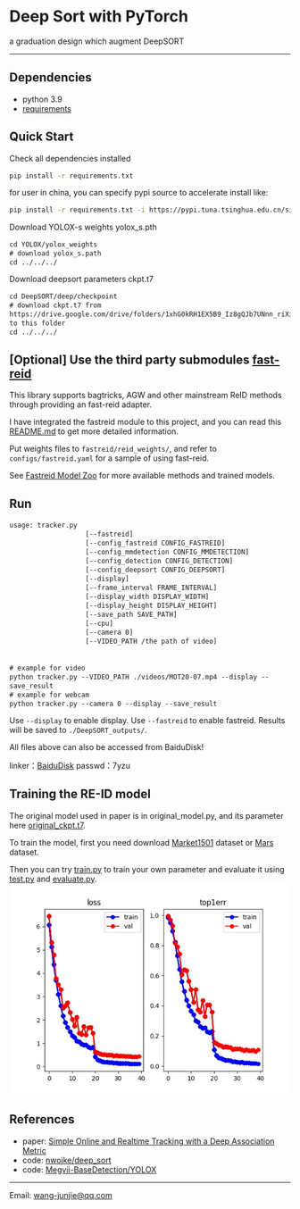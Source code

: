 # Deep Sort with PyTorch

a graduation design which augment DeepSORT

---



## Dependencies

- python 3.9
- [requirements](requirements.txt)

## Quick Start

Check all dependencies installed

```bash
pip install -r requirements.txt
```

for user in china, you can specify pypi source to accelerate install like:

```bash
pip install -r requirements.txt -i https://pypi.tuna.tsinghua.edu.cn/simple
```

Download YOLOX-s weights yolox_s.pth

```
cd YOLOX/yolox_weights
# download yolox_s.path
cd ../../../
```

Download deepsort parameters ckpt.t7

```
cd DeepSORT/deep/checkpoint
# download ckpt.t7 from
https://drive.google.com/drive/folders/1xhG0kRH1EX5B9_Iz8gQJb7UNnn_riXi6 to this folder
cd ../../../
```

## [Optional] Use the third party submodules [fast-reid](https://github.com/JDAI-CV/fast-reid)

This library supports bagtricks, AGW and other mainstream ReID methods through providing an fast-reid adapter.

I have integrated the fastreid module to this project,
and you can read this [README.md](./fastreid/README.md) to get more detailed information.

Put weights files to `fastreid/reid_weights/`,
and refer to `configs/fastreid.yaml` for a sample of using fast-reid.

See [Fastreid Model Zoo](./fastreid/MODEL_ZOO.md) for more available methods and trained models.

## Run

```
usage: tracker.py 
                   [--fastreid]
                   [--config_fastreid CONFIG_FASTREID]
                   [--config_mmdetection CONFIG_MMDETECTION]
                   [--config_detection CONFIG_DETECTION]
                   [--config_deepsort CONFIG_DEEPSORT] 
                   [--display]
                   [--frame_interval FRAME_INTERVAL]
                   [--display_width DISPLAY_WIDTH]
                   [--display_height DISPLAY_HEIGHT] 
                   [--save_path SAVE_PATH]
                   [--cpu]
                   [--camera 0]
                   [--VIDEO_PATH /the path of video]       


# example for video
python tracker.py --VIDEO_PATH ./videos/MOT20-07.mp4 --display --save_result
# example for webcam
python tracker.py --camera 0 --display --save_result

```

Use `--display` to enable display.
Use `--fastreid` to enable fastreid.
Results will be saved to `./DeepSORT_outputs/`.

All files above can also be accessed from BaiduDisk!
 
linker：[BaiduDisk](https://pan.baidu.com/s/1wILNYJLxxZXEh0jSYt2_EQ)
passwd：7yzu

## Training the RE-ID model

The original model used in paper is in original_model.py, and its parameter here [original_ckpt.t7](https://drive.google.com/drive/folders/1xhG0kRH1EX5B9_Iz8gQJb7UNnn_riXi6).

To train the model, first you need download [Market1501](http://www.liangzheng.com.cn/Project/project_reid.html) dataset or [Mars](http://www.liangzheng.com.cn/Project/project_mars.html) dataset.

Then you can try [train.py](DeepSORT/deep/train.py) to train your own parameter and evaluate it using [test.py](DeepSORT/deep/test.py) and [evaluate.py](DeepSORT/deep/evalute.py).
![train.jpg](DeepSORT/deep/train.jpg)
 

## References

- paper: [Simple Online and Realtime Tracking with a Deep Association Metric](https://arxiv.org/abs/1703.07402)
- code: [nwojke/deep_sort](https://github.com/nwojke/deep_sort)
- code: [Megvii-BaseDetection/YOLOX](https://github.com/Megvii-BaseDetection/YOLOX)

-----
Email: wang-junjie@qq.com
